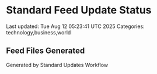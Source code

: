 # Standard Feed Update Status
Last updated: Tue Aug 12 05:23:41 UTC 2025
Categories: technology,business,world

## Feed Files Generated

Generated by Standard Updates Workflow
